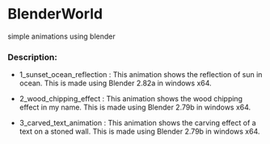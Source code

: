 # BlenderWorld
simple animations using blender

### Description:

+ 1_sunset_ocean_reflection : This animation shows the reflection of sun in ocean. This is made using Blender 2.82a in windows x64.

+ 2_wood_chipping_effect : This animation shows the wood chipping effect in my name. This is made using Blender 2.79b in windows x64.

+ 3_carved_text_animation : This animation shows the carving effect of a text on a stoned wall. This is made using Blender 2.79b in windows x64.
